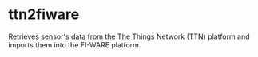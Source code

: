 # ttn2fiware
Retrieves sensor's data from the The Things Network (TTN) platform and imports them into the FI-WARE platform.

